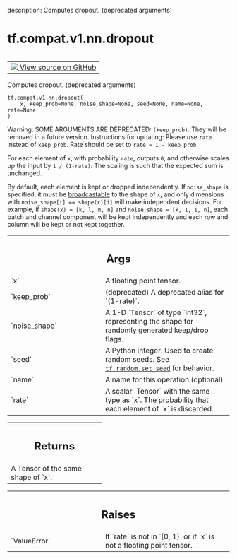 description: Computes dropout. (deprecated arguments)

<div itemscope itemtype="http://developers.google.com/ReferenceObject">
<meta itemprop="name" content="tf.compat.v1.nn.dropout" />
<meta itemprop="path" content="Stable" />
</div>

# tf.compat.v1.nn.dropout

<!-- Insert buttons and diff -->

<table class="tfo-notebook-buttons tfo-api nocontent" align="left">
<td>
  <a target="_blank" href="https://github.com/tensorflow/tensorflow/blob/r2.2/tensorflow/python/ops/nn_ops.py#L4292-L4343">
    <img src="https://www.tensorflow.org/images/GitHub-Mark-32px.png" />
    View source on GitHub
  </a>
</td>
</table>



Computes dropout. (deprecated arguments)

<pre class="devsite-click-to-copy prettyprint lang-py tfo-signature-link">
<code>tf.compat.v1.nn.dropout(
    x, keep_prob=None, noise_shape=None, seed=None, name=None, rate=None
)
</code></pre>



<!-- Placeholder for "Used in" -->

Warning: SOME ARGUMENTS ARE DEPRECATED: `(keep_prob)`. They will be removed in a future version.
Instructions for updating:
Please use `rate` instead of `keep_prob`. Rate should be set to `rate = 1 - keep_prob`.

For each element of `x`, with probability `rate`, outputs `0`, and otherwise
scales up the input by `1 / (1-rate)`. The scaling is such that the expected
sum is unchanged.

By default, each element is kept or dropped independently.  If `noise_shape`
is specified, it must be
[broadcastable](http://docs.scipy.org/doc/numpy/user/basics.broadcasting.html)
to the shape of `x`, and only dimensions with `noise_shape[i] == shape(x)[i]`
will make independent decisions.  For example, if `shape(x) = [k, l, m, n]`
and `noise_shape = [k, 1, 1, n]`, each batch and channel component will be
kept independently and each row and column will be kept or not kept together.

<!-- Tabular view -->
 <table class="responsive fixed orange">
<colgroup><col width="214px"><col></colgroup>
<tr><th colspan="2"><h2 class="add-link">Args</h2></th></tr>

<tr>
<td>
`x`
</td>
<td>
A floating point tensor.
</td>
</tr><tr>
<td>
`keep_prob`
</td>
<td>
(deprecated) A deprecated alias for `(1-rate)`.
</td>
</tr><tr>
<td>
`noise_shape`
</td>
<td>
A 1-D `Tensor` of type `int32`, representing the
shape for randomly generated keep/drop flags.
</td>
</tr><tr>
<td>
`seed`
</td>
<td>
A Python integer. Used to create random seeds. See
<a href="../../../../tf/random/set_seed.md"><code>tf.random.set_seed</code></a> for behavior.
</td>
</tr><tr>
<td>
`name`
</td>
<td>
A name for this operation (optional).
</td>
</tr><tr>
<td>
`rate`
</td>
<td>
A scalar `Tensor` with the same type as `x`. The probability that each
element of `x` is discarded.
</td>
</tr>
</table>



<!-- Tabular view -->
 <table class="responsive fixed orange">
<colgroup><col width="214px"><col></colgroup>
<tr><th colspan="2"><h2 class="add-link">Returns</h2></th></tr>
<tr class="alt">
<td colspan="2">
A Tensor of the same shape of `x`.
</td>
</tr>

</table>



<!-- Tabular view -->
 <table class="responsive fixed orange">
<colgroup><col width="214px"><col></colgroup>
<tr><th colspan="2"><h2 class="add-link">Raises</h2></th></tr>

<tr>
<td>
`ValueError`
</td>
<td>
If `rate` is not in `[0, 1)` or if `x` is not a floating
point tensor.
</td>
</tr>
</table>

